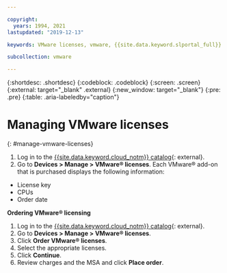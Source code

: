 ```yaml
---

copyright:
  years: 1994, 2021
lastupdated: "2019-12-13"

keywords: VMware licenses, vmware, {{site.data.keyword.slportal_full}}

subcollection: vmware

---
```


{:shortdesc: .shortdesc}
{:codeblock: .codeblock}
{:screen: .screen}
{:external: target="_blank" .external}
{:new_window: target="_blank"}
{:pre: .pre}
{:table: .aria-labeledby="caption"}

# Managing VMware licenses
{: #manage-vmware-licenses}

1. Log in to the [{{site.data.keyword.cloud_notm}} catalog](https://cloud.ibm.com/catalog/){: external}.
2. Go to **Devices > Manage > VMware&reg; licenses**. Each VMware&reg; add-on that is purchased displays the following information:
  * License key
  * CPUs
  * Order date

**Ordering VMware&reg; licensing**
1. Log in to the [{{site.data.keyword.cloud_notm}} catalog](https://cloud.ibm.com/catalog/){: external}.
2. Go to **Devices > Manage > VMware&reg; licenses**.
3. Click **Order VMware&reg; licenses**.
4. Select the appropriate licenses.
5. Click **Continue**.
6. Review charges and the MSA and click **Place order**. 
